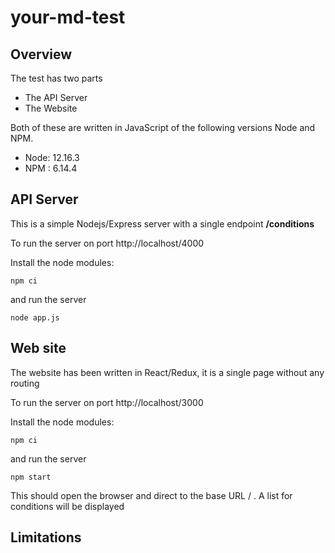 # your-md-test

## Overview
The test has two parts
* The API Server
* The Website

Both of these are written in JavaScript of the following versions Node and NPM.
* Node: 12.16.3
* NPM : 6.14.4

## API Server
This is a simple Nodejs/Express server with a single endpoint **/conditions**
 
To run the server on port http://localhost/4000
 
Install the node modules:
```
npm ci
```
and run the server
``` 
node app.js
``` 
## Web site
The website has been written in React/Redux, it is a single page without any routing
 
To run the server on port http://localhost/3000 
 
Install the node modules:
``` 
npm ci
``` 
and run the server
``` 
npm start
```
This should open the browser and direct to the base URL / . A list for conditions will be displayed 
## Limitations

